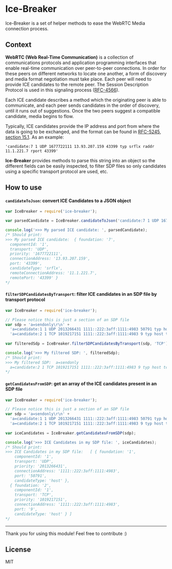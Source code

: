 Ice-Breaker
=========

Ice-Breaker is a set of helper methods to ease the WebRTC Media connection process.

Context
-----
**WebRTC (Web Real-Time Communication)** is a collection of communications protocols and application programming interfaces that enable real-time communication over peer-to-peer connections. In order for these peers on different networks to locate one another, a form of discovery and media format negotiation must take place. Each peer will need to provide ICE candidates to the remote peer. The Session Description Protocol is used in this signaling process ([RFC-4566](https://tools.ietf.org/html/rfc4566)).

Each ICE candidate describes a method which the originating peer is able to communicate, and each peer sends candidates in the order of discovery, until it runs out of suggestions. Once the two peers suggest a compatible candidate, media begins to flow.

Typically, ICE candidates provide the IP address and port from where the data is going to be exchanged, and the format can be found in [RFC-5245, section 15.1](https://tools.ietf.org/html/rfc5245#section-15.1). As an example:
```
'candidate:7 1 UDP 1677722111 13.93.207.159 43399 typ srflx raddr 11.1.221.7 rport 43399'
```
**Ice-Breaker** provides methods to parse this string into an object so the different fields can be easily inspected, to filter SDP files so only candidates using a specific transport protocol are used, etc.

How to use
----

#### `candidateToJson`: convert ICE Candidates to a JSON object

```javascript
var IceBreaker = require('ice-breaker');

var parsedCandidate = IceBreaker.candidateToJson('candidate:7 1 UDP 1677722111 13.93.207.159 43399 typ srflx raddr 11.1.221.7 rport 43399');

console.log('>>> My parsed ICE candidate: ', parsedCandidate);
/* Should print:
>>> My parsed ICE candidate:  { foundation: '7',
  componentId: '1',
  transport: 'UDP',
  priority: '1677722111',
  connectionAddress: '13.93.207.159',
  port: '43399',
  candidateType: 'srflx',
  remoteConnectionAddress: '11.1.221.7',
  remotePort: '43399' }
*/
```
#### `filterSDPCandidatesByTransport`: filter ICE candidates in an SDP file by transport protocol

```javascript
var IceBreaker = require('ice-breaker');

// Please notice this is just a section of an SDP file
var sdp = 'a=sendonly\r\n' +
  'a=candidate:1 1 UDP 2013266431 1111::222:3aff:1111:4983 50791 typ host\r\n' +
  'a=candidate:2 1 TCP 1019217151 1111::222:3aff:1111:4983 9 typ host tcptype active\r\n';
      
var filteredSdp = IceBreaker.filterSDPCandidatesByTransport(sdp, 'TCP');

console.log('>>> My filtered SDP: ', filteredSdp);
/* Should print:
>>> My filtered SDP:  a=sendonly
  a=candidate:2 1 TCP 1019217151 1111::222:3aff:1111:4983 9 typ host tcptype active
*/
```

#### `getCandidatesFromSDP`: get an array of the ICE candidates present in an SDP file

```javascript
var IceBreaker = require('ice-breaker');

// Please notice this is just a section of an SDP file
var sdp = 'a=sendonly\r\n' +
  'a=candidate:1 1 UDP 2013266431 1111::222:3aff:1111:4983 50791 typ host\r\n' +
  'a=candidate:2 1 TCP 1019217151 1111::222:3aff:1111:4983 9 typ host tcptype active\r\n';
      
var iceCandidates = IceBreaker.getCandidatesFromSDP(sdp);

console.log('>>> ICE Candidates in my SDP file: ', iceCandidates);
/* Should print:
>>> ICE Candidates in my SDP file:   [ { foundation: '1',
    componentId: '1',
    transport: 'UDP',
    priority: '2013266431',
    connectionAddress: '1111::222:3aff:1111:4983',
    port: '50791',
    candidateType: 'host' },
  { foundation: '2',
    componentId: '1',
    transport: 'TCP',
    priority: '1019217151',
    connectionAddress: '1111::222:3aff:1111:4983',
    port: '9',
    candidateType: 'host' } ]
*/
```

---
Thank you for using this module! Feel free to contribute :)

License
----

MIT
